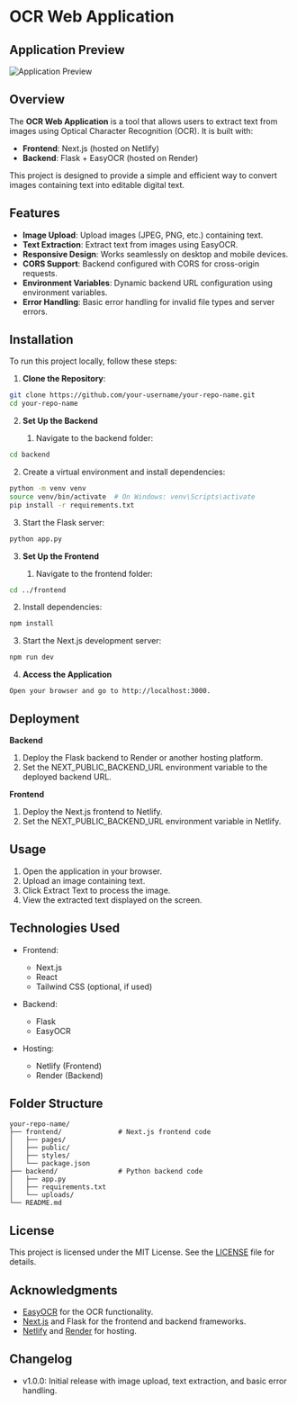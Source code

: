 # OCR Web Application

## Application Preview

![Application Preview](https://github.com/user-attachments/assets/c1a9af86-6f1c-4fff-8707-38f29a984387)

## Overview

The **OCR Web Application** is a tool that allows users to extract text from images using Optical Character Recognition (OCR). It is built with:

- **Frontend**: Next.js (hosted on Netlify)
- **Backend**: Flask + EasyOCR (hosted on Render)

This project is designed to provide a simple and efficient way to convert images containing text into editable digital text.

## Features

- **Image Upload**: Upload images (JPEG, PNG, etc.) containing text.
- **Text Extraction**: Extract text from images using EasyOCR.
- **Responsive Design**: Works seamlessly on desktop and mobile devices.
- **CORS Support**: Backend configured with CORS for cross-origin requests.
- **Environment Variables**: Dynamic backend URL configuration using environment variables.
- **Error Handling**: Basic error handling for invalid file types and server errors.

## Installation

To run this project locally, follow these steps:

1. **Clone the Repository**:
```bash
git clone https://github.com/your-username/your-repo-name.git
cd your-repo-name
```

2. **Set Up the Backend**
   
   1. Navigate to the backend folder:
```bash
cd backend
```

   2. Create a virtual environment and install dependencies:

```bash
python -m venv venv
source venv/bin/activate  # On Windows: venv\Scripts\activate
pip install -r requirements.txt
```

   3. Start the Flask server:

```bash
python app.py
```

3. **Set Up the Frontend**
   
   1. Navigate to the frontend folder:

```bash
cd ../frontend
```

   2. Install dependencies:

```bash
npm install
```

   3. Start the Next.js development server:

```bash
npm run dev
```

   4. **Access the Application**
```   
Open your browser and go to http://localhost:3000.
```

## Deployment

**Backend**

   1. Deploy the Flask backend to Render or another hosting platform.
   2. Set the NEXT_PUBLIC_BACKEND_URL environment variable to the deployed backend URL.

**Frontend**

   1. Deploy the Next.js frontend to Netlify.
   2. Set the NEXT_PUBLIC_BACKEND_URL environment variable in Netlify.

## Usage

   1. Open the application in your browser.
   2. Upload an image containing text.
   3. Click Extract Text to process the image.
   4. View the extracted text displayed on the screen.

## Technologies Used

* Frontend:

    * Next.js
    * React
    * Tailwind CSS (optional, if used)

* Backend:

    * Flask
    * EasyOCR

* Hosting:

    * Netlify (Frontend)
    * Render (Backend)

## Folder Structure

```
your-repo-name/
├── frontend/              # Next.js frontend code
│   ├── pages/
│   ├── public/
│   ├── styles/
│   └── package.json
├── backend/               # Python backend code
│   ├── app.py
│   ├── requirements.txt
│   └── uploads/
└── README.md
```

## License
This project is licensed under the MIT License. See the [LICENSE](https://github.com/devtitus/Project-Textract/tree/main?tab=MIT-1-ov-file) file for details.

## Acknowledgments

   * [EasyOCR](https://www.jaided.ai/easyocr/) for the OCR functionality.
   * [Next.js](https://nextjs.org/) and Flask for the frontend and backend frameworks.
   * [Netlify](https://www.netlify.com/) and [Render](https://render.com/) for hosting.

## Changelog

   * v1.0.0: Initial release with image upload, text extraction, and basic error handling.

